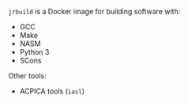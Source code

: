 `jrbuild` is a Docker image for building software with:
- GCC
- Make
- NASM
- Python 3
- SCons

Other tools:
- ACPICA tools (`iasl`)
